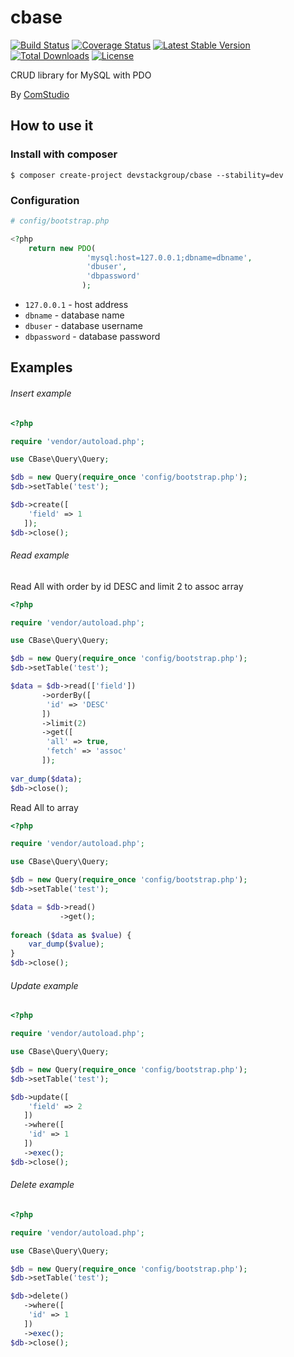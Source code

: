 # cbase
[![Build Status](https://travis-ci.org/devstackgroup/cbase.svg?branch=master)](https://travis-ci.org/devstackgroup/cbase)
[![Coverage Status](https://coveralls.io/repos/devstackgroup/cbase/badge.svg?branch=master&service=github)](https://coveralls.io/github/devstackgroup/cbase?branch=master)
[![Latest Stable Version](https://poser.pugx.org/devstackgroup/cbase/v/stable)](https://packagist.org/packages/devstackgroup/cbase) [![Total Downloads](https://poser.pugx.org/devstackgroup/cbase/downloads)](https://packagist.org/packages/devstackgroup/cbase)  [![License](https://poser.pugx.org/devstackgroup/cbase/license)](https://packagist.org/packages/devstackgroup/cbase)

CRUD library for MySQL with PDO

By [ComStudio](http://comstudio.pl)

## How to use it

### Install with composer

```
$ composer create-project devstackgroup/cbase --stability=dev
```
### Configuration

```php
# config/bootstrap.php

<?php
	return new PDO(
				 'mysql:host=127.0.0.1;dbname=dbname',
				 'dbuser',
				 'dbpassword'
			    );
```
* ```127.0.0.1``` - host address
* ```dbname``` - database name
* ```dbuser``` - database username
* ```dbpassword``` - database password

## Examples
###### Insert example
```php
<?php

require 'vendor/autoload.php';

use CBase\Query\Query;

$db = new Query(require_once 'config/bootstrap.php');
$db->setTable('test');

$db->create([
    'field' => 1
   ]);
$db->close();
```

###### Read example
Read All with order by id DESC and limit 2 to assoc array
```php
<?php

require 'vendor/autoload.php';

use CBase\Query\Query;

$db = new Query(require_once 'config/bootstrap.php');
$db->setTable('test');

$data = $db->read(['field'])
	   ->orderBy([
	    'id' => 'DESC'
	   ])
	   ->limit(2)
	   ->get([
	    'all' => true, 
	    'fetch' => 'assoc'
	   ]);
			
var_dump($data);
$db->close();
```
Read All to array
```php
<?php

require 'vendor/autoload.php';

use CBase\Query\Query;

$db = new Query(require_once 'config/bootstrap.php');
$db->setTable('test');

$data = $db->read()
           ->get();
			
foreach ($data as $value) {
	var_dump($value);
}
$db->close();
```

###### Update example
```php
<?php

require 'vendor/autoload.php';

use CBase\Query\Query;

$db = new Query(require_once 'config/bootstrap.php');
$db->setTable('test');

$db->update([
    'field' => 2
   ])
   ->where([
    'id' => 1
   ])
   ->exec();
$db->close();
```

###### Delete example
```php
<?php

require 'vendor/autoload.php';

use CBase\Query\Query;

$db = new Query(require_once 'config/bootstrap.php');
$db->setTable('test');

$db->delete()
   ->where([
    'id' => 1
   ])
   ->exec();
$db->close();
```

